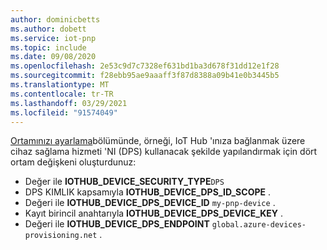 ```yaml
---
author: dominicbetts
ms.author: dobett
ms.service: iot-pnp
ms.topic: include
ms.date: 09/08/2020
ms.openlocfilehash: 2e53c9d7c7328ef631bd1ba3d678f31dd12e1f28
ms.sourcegitcommit: f28ebb95ae9aaaff3f87d8388a09b41e0b3445b5
ms.translationtype: MT
ms.contentlocale: tr-TR
ms.lasthandoff: 03/29/2021
ms.locfileid: "91574049"
---
```

[Ortamınızı ayarlama](../articles/iot-pnp/set-up-environment.md)bölümünde, örneği, IoT Hub 'ınıza bağlanmak üzere cihaz sağlama hizmeti 'NI (DPS) kullanacak şekilde yapılandırmak için dört ortam değişkeni oluşturdunuz:

* Değer ile **IOTHUB_DEVICE_SECURITY_TYPE**`DPS`
* DPS KIMLIK kapsamıyla **IOTHUB_DEVICE_DPS_ID_SCOPE** .
* Değeri ile **IOTHUB_DEVICE_DPS_DEVICE_ID** `my-pnp-device` .
* Kayıt birincil anahtarıyla **IOTHUB_DEVICE_DPS_DEVICE_KEY** .
* Değeri ile **IOTHUB_DEVICE_DPS_ENDPOINT** `global.azure-devices-provisioning.net` .
